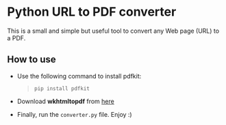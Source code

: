 # Python URL to PDF converter

This is a small and simple but useful tool to convert any Web page (URL) to a PDF.

## How to use

- Use the following command to install pdfkit:
  > `pip install pdfkit`

- Download **wkhtmltopdf** from [here](https://github.com/wkhtmltopdf/wkhtmltopdf/releases/download/0.12.4/wkhtmltox-0.12.4_msvc2015-win64.exe)
- Finally, run the `converter.py` file. Enjoy :)

